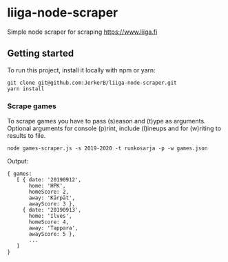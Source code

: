 # liiga-node-scraper

Simple node scraper for scraping https://www.liiga.fi

## Getting started

To run this project, install it locally with npm or yarn:

```
git clone git@github.com:JerkerB/liiga-node-scraper.git
yarn install
```

### Scrape games

To scrape games you have to pass (s)eason and (t)ype as arguments. Optional arguments for console (p)rint, include (l)ineups and for (w)riting to results to file.

```
node games-scraper.js -s 2019-2020 -t runkosarja -p -w games.json
```
Output:
```
{ games:
   [ { date: '20190912',
       home: 'HPK',
       homeScore: 2,
       away: 'Kärpät',
       awayScore: 3 },
     { date: '20190913',
       home: 'Ilves',
       homeScore: 4,
       away: 'Tappara',
       awayScore: 5 },
       ...
   ]    
}
```
